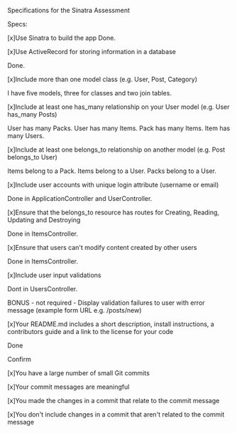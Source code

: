 Specifications for the Sinatra Assessment

Specs:

 [x]Use Sinatra to build the app 
Done.

 [x]Use ActiveRecord for storing information in a database

Done. 

 [x]Include more than one model class (e.g. User, Post, Category)

I have five models, three for classes and two join tables. 

 [x]Include at least one has_many relationship on your User model (e.g. User has_many Posts)

 User has many Packs. User has many Items. Pack has many Items. Item has many Users. 

 [x]Include at least one belongs_to relationship on another model (e.g. Post belongs_to User)

Items belong to a Pack. Items belong to a User. Packs belong to a User. 

 [x]Include user accounts with unique login attribute (username or email)

Done in ApplicationController and UserController. 

 [x]Ensure that the belongs_to resource has routes for Creating, Reading, Updating and Destroying

Done in ItemsController. 

 [x]Ensure that users can't modify content created by other users

Done in ItemsController. 

 [x]Include user input validations

Dont in UsersController. 

 BONUS - not required - Display validation failures to user with error message (example form URL e.g. /posts/new)


 [x]Your README.md includes a short description, install instructions, a contributors guide and a link to the license for your code

Done

Confirm

 [x]You have a large number of small Git commits

 [x]Your commit messages are meaningful

 [x]You made the changes in a commit that relate to the commit message

 [x]You don't include changes in a commit that aren't related to the commit message
 